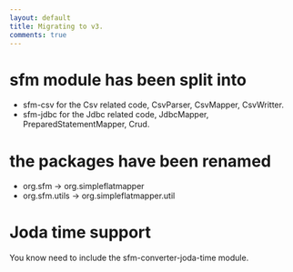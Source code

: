 ```yaml
---
layout: default
title: Migrating to v3.
comments: true
---
```


# sfm module has been split into

* sfm-csv for the Csv related code, CsvParser, CsvMapper, CsvWritter.
* sfm-jdbc for the Jdbc related code, JdbcMapper, PreparedStatementMapper, Crud.

# the packages have been renamed

* org.sfm -> org.simpleflatmapper
* org.sfm.utils -> org.simpleflatmapper.util

# Joda time support

You know need to include the sfm-converter-joda-time module.



 
